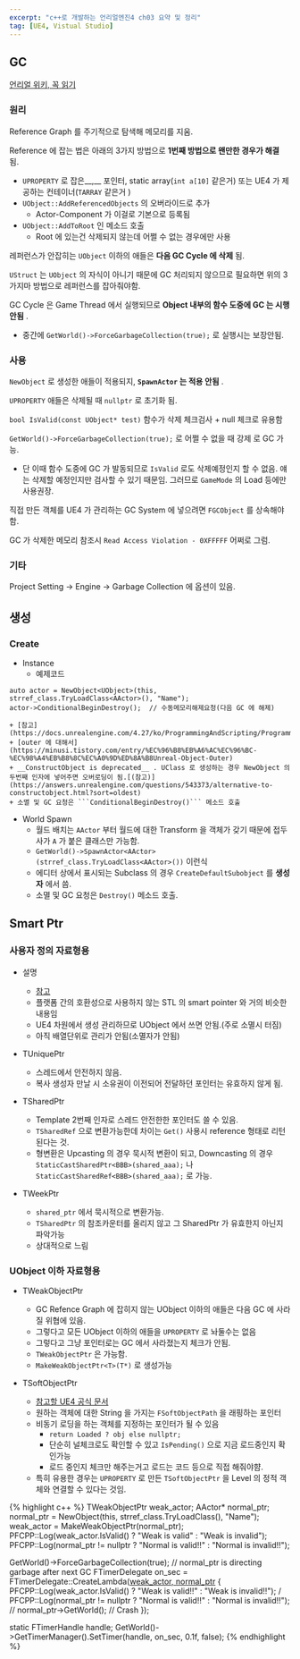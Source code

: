 ```yaml
---
excerpt: "c++로 개발하는 언리얼엔진4 ch03 요약 및 정리"
tag: [UE4, Vistual Studio]
---
```


## GC

[언리얼 위키, 꼭 읽기](https://unrealcommunity.wiki/memory-management-6rlf3v4i)

### 원리

Reference Graph 를 주기적으로 탐색해 메모리를 지움.

Reference 에 잡는 법은 아래의 3가지 방법으로 __1번째 방법으로 왠만한 경우가 해결__ 됨.

+ ```UPROPERTY``` 로 잡은__,__ 포인터, static array(```int a[10]``` 같은거) 또는 UE4 가 제공하는 컨테이너(```TARRAY``` 같은거 )
+ ```UObject::AddReferencedObjects``` 의 오버라이드로 추가
	+ Actor-Component 가 이걸로 기본으로 등록됨
+ ```UObject::AddToRoot``` 인 메소드 호출
	+ Root 에 있는건 삭제되지 않는데 어쩔 수 없는 경우에만 사용

레퍼런스가 안잡히는 ```UObject``` 이하의 애들은 __다음 GC Cycle 에 삭제__ 됨.

```UStruct``` 는 ```UObject``` 의 자식이 아니기 때문에 GC 처리되지 않으므로 필요하면 위의 3가지마 방법으로 레퍼런스를 잡아줘야함.

GC Cycle 은 Game Thread 에서 실행되므로 __Object 내부의 함수 도중에 GC 는 시행안됨__ .
+ 중간에 ```GetWorld()->ForceGarbageCollection(true);``` 로 실행시는 보장안됨.

### 사용

```NewObject``` 로 생성한 애들이 적용되지, __```SpawnActor``` 는 적용 안됨__ .

```UPROPERTY``` 애들은 삭제될 때 ```nullptr``` 로 초기화 됨.

```bool IsValid(const UObject* test)``` 함수가 삭제 체크검사 + null 체크로 유용함

```GetWorld()->ForceGarbageCollection(true);``` 로 어쩔 수 없을 때 강제 로 GC 가능.
+ 단 이때 함수 도중에 GC 가 발동되므로 ```IsValid``` 로도 삭제예정인지 할 수 없음. 얘는 삭제할 예정인지만 검사할 수 있기 때문임. 그러므로 ```GameMode``` 의 Load 등에만 사용권장.

직접 만든 객체를 UE4 가 관리하는 GC System 에 넣으려면 ```FGCObject``` 를 상속해야함.

GC 가 삭제한 메모리 참조시 ```Read Access Violation - 0XFFFFF``` 어쩌로 그럼.

### 기타

Project Setting -> Engine -> Garbage Collection 에 옵션이 있음.


## 생성

### Create

+ Instance
	+ 예제코드 
```
auto actor = NewObject<UObject>(this, strref_class.TryLoadClass<AActor>(), "Name");
actor->ConditionalBeginDestroy();  // 수동메모리해제요청(다음 GC 에 해제)
```
	+ [참고](https://docs.unrealengine.com/4.27/ko/ProgrammingAndScripting/ProgrammingWithCPP/UnrealArchitecture/Objects/Creation/)	
	+ [outer 에 대해서](https://minusi.tistory.com/entry/%EC%96%B8%EB%A6%AC%EC%96%BC-%EC%98%A4%EB%B8%8C%EC%A0%9D%ED%8A%B8Unreal-Object-Outer)
	+ __ConstructObject is deprecated__ . UClass 로 생성하는 경우 NewObject 의 두번째 인자에 넣어주면 오버로딩이 됨.[(참고)](https://answers.unrealengine.com/questions/543373/alternative-to-constructobject.html?sort=oldest)
	+ 소멸 및 GC 요청은 ```ConditionalBeginDestroy()``` 메소드 호출


+ World Spawn
	+ 월드 배치는 ```AActor``` 부터 월드에 대한 Transform 을 객체가 갖기 때문에 접두사가 ```A``` 가 붙은 클래스만 가능함. 
	+ ```GetWorld()->SpawnActor<AActor>(strref_class.TryLoadClass<AActor>())``` 이런식
	+ 에디터 상에서 표시되는 Subclass 의 경우  ```CreateDefaultSubobject``` 를 __생성자__ 에서 씀.
	+ 소멸 및 GC 요청은 ```Destroy()``` 메소드 호출. 
	


## Smart Ptr

### 사용자 정의 자료형용
+ 설명
	+ [참고](https://bbagwang.com/unreal-engine/ue4-%EC%97%90%EC%84%9C%EC%9D%98-%EC%8A%A4%EB%A7%88%ED%8A%B8-%ED%8F%AC%EC%9D%B8%ED%84%B0-smart-pointer-for-ue4/)
	+ 플랫폼 간의 호환성으로 사용하지 않는 STL 의 smart pointer 와 거의 비슷한 내용임
	+ UE4 차원에서 생성 관리하므로 UObject 에서 쓰면 안됨.(주로 소멸시 터짐)
	+ 아직 배열단위로 관리가 안됨(소멸자가 안됨)

+ TUniquePtr
	+ 스레드에서 안전하지 않음.
	+ 복사 생성자 만날 시 소유권이 이전되어 전달하던 포인터는 유효하지 않게 됨.

+ TSharedPtr 
	+ Template 2번째 인자로 스레드 안전한한 포인터도 쓸 수 있음.
	+ ```TSharedRef``` 으로 변환가능한데 차이는 ```Get()``` 사용시 reference 형태로 리턴된다는 것. 
	+ 형변환은 Upcasting 의 경우 묵시적 변환이 되고, Downcasting 의 경우```StaticCastSharedPtr<BBB>(shared_aaa);```  나 ```StaticCastSharedRef<BBB>(shared_aaa);``` 로 가능.

+ TWeekPtr
	+ ```shared_ptr``` 에서 묵시적으로 변환가능.
	+ ```TSharedPtr``` 의 참조카운터를 올리지 않고 그 SharedPtr 가 유효한지 아닌지 파악가능
	+ 상대적으로 느림

### UObject 이하 자료형용

+ TWeakObjectPtr
	+ GC Refence Graph 에 잡히지 않는 UObject 이하의 애들은 다음 GC 에 사라질 위협에 있음.
	+ 그렇다고 모든 UObject 이하의 애들을 ```UPROPERTY``` 로 놔둘수는 없음
	+ 그렇다고 그냥 포인터로는 GC 에서 사라졌는지 체크가 안됨.
	+ ```TWeakObjectPtr``` 은 가능함. 
	+ ```MakeWeakObjectPtr<T>(T*)``` 로 생성가능

+ TSoftObjectPtr
	+ [참고할 UE4 공식 문서](https://docs.unrealengine.com/4.27/en-US/ProgrammingAndScripting/ProgrammingWithCPP/Assets/ReferencingAssets/)
	+ 원하는 객체에 대한 String 을 가지는 ```FSoftObjectPath``` 을 래핑하는 포인터  
	+ 비동기 로딩을 하는 객체를 지정하는 포인터가 될 수 있음
		+ ```return Loaded ? obj else nullptr;```
		+ 단순히 널체크로도 확인할 수 있고 ```IsPending()``` 으로 지금 로드중인지 확인가능
		+ 로드 중인지 체크만 해주는거고 로드는 코드 등으로 직접 해줘야햠.
	+ 특히 유용한 경우는 ```UPROPERTY``` 로 만든 ```TSoftObjectPtr``` 을 Level 의 정적 객체와 연결할 수 있다는 것임.

{% highlight c++ %}
TWeakObjectPtr<AActor> weak_actor;
AActor* normal_ptr;
normal_ptr = NewObject<AActor>(this, strref_class.TryLoadClass<AActor>(), "Name");
weak_actor = MakeWeakObjectPtr(normal_ptr);
PFCPP::Log(weak_actor.IsValid() ? "Weak is valid" : "Weak is invalid");
PFCPP::Log(normal_ptr != nullptr ? "Normal is valid!!" : "Normal is invalid!!");
		
GetWorld()->ForceGarbageCollection(true);  // normal_ptr is directing garbage after next GC
FTimerDelegate on_sec = FTimerDelegate::CreateLambda([weak_actor, normal_ptr]() {
	PFCPP::Log(weak_actor.IsValid() ? "Weak is valid!!" : "Weak is invalid!!");  /
	PFCPP::Log(normal_ptr != nullptr ? "Normal is valid!!" : "Normal is invalid!!");
	// normal_ptr->GetWorld(); // Crash
});

static FTimerHandle handle;
GetWorld()->GetTimerManager().SetTimer(handle, on_sec, 0.1f, false);
{% endhighlight %}